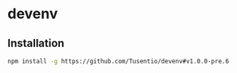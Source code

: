 # devenv
## Installation
```bash
npm install -g https://github.com/Tusentio/devenv#v1.0.0-pre.6
```

